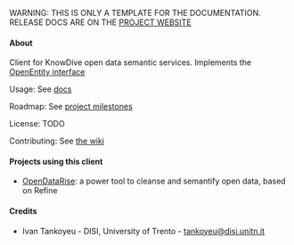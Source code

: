 <p class="josman-to-strip">
WARNING: THIS IS ONLY A TEMPLATE FOR THE DOCUMENTATION. <br/>
RELEASE DOCS ARE ON THE <a href="http://opendatatrentino.github.io/disi-open-data-client/" target="_blank">PROJECT WEBSITE</a>
</p>

#### About


Client for KnowDive open data semantic services. Implements the [OpenEntity interface](https://github.com/opendatatrentino/openentity-api)

Usage: See [docs](docs)

Roadmap: See <a href="../../milestones" target="_blank">project milestones</a>

License: TODO

Contributing: See <a href="../../wiki" target="_blank">the wiki</a>


#### Projects using this client

* <a href="https://github.com/opendatatrentino/OpenDataRise" target="_blank"> OpenDataRise</a>: a power tool to cleanse and semantify open data, based on Refine



#### Credits


* Ivan Tankoyeu - DISI, University of Trento - tankoyeu@disi.unitn.it
